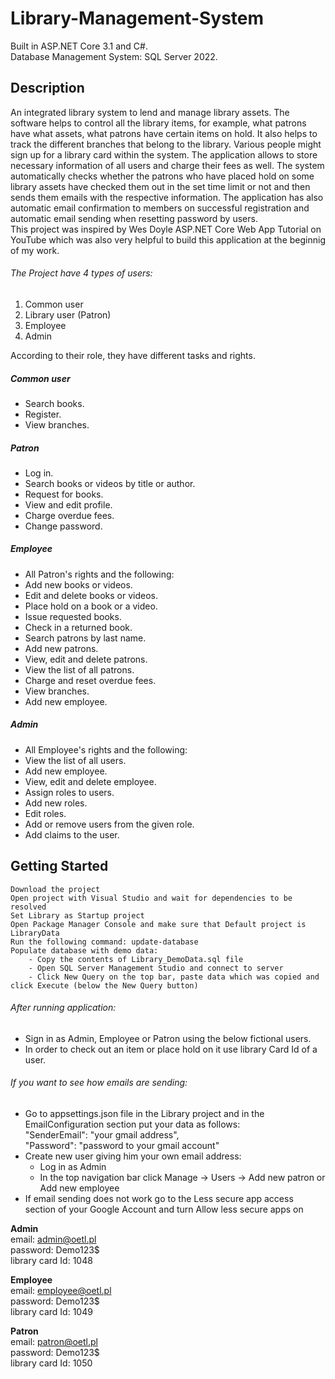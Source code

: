 # Library-Management-System

Built in ASP.NET Core 3.1 and C#. </br>
Database Management System: SQL Server 2022.

<h2>Description</h2>
An integrated library system to lend and manage library assets. The software helps to control all the library items, for example,
what patrons have what assets, what patrons have certain items on hold.
It also helps to track the different branches that belong to the library. 
Various people might sign up for a library card within the system. The application allows to store necessary information of all users
and charge their fees as well. 
The system  automatically checks whether the patrons who have placed hold on some library assets have checked them out in the set time limit
or not and then sends them emails with the respective information.
The application has also automatic email confirmation to members on successful registration
and automatic email sending when resetting password by users. </br>
This project was inspired by Wes Doyle ASP.NET Core Web App Tutorial on YouTube which was also very helpful to build this application at the beginnig of my work.

<h6>The Project have 4 types of users:</h6>
<ol type="1">
	<li>Common user</li>
	<li>Library user (Patron)</li>
	<li>Employee</li>
	<li>Admin</li>
</ol>

According to their role, they have different tasks and rights.

<h5>Common user</h5>
<ul>
	<li>Search books.</li>
	<li>Register.</li>
	<li>View branches.</li>
</ul>
    
    
    
    
<h5>Patron</h5>
<ul>
	<li>Log in.</li>
	<li>Search books or videos by title or author.</li>
	<li>Request for books.</li>
	<li>View and edit profile.</li>
	<li>Charge overdue fees.</li>
	<li>Change password.</li>
</ul>
    
<h5>Employee</h5>
<ul>
	<li>All Patron's rights and the following:</li>
	<li>Add new books or videos.</li>
	<li>Edit and delete books or videos.</li>
	<li>Place hold on a book or a video.</li>
	<li>Issue requested books.</li>
	<li>Check in a returned book.</li>
	<li>Search patrons by last name.</li>
	<li>Add new patrons.</li>
	<li>View, edit and delete patrons.</li>
	<li>View the list of all patrons.</li>
	<li>Charge and reset overdue fees.</li>
	<li>View branches.</li>
	<li>Add new employee.</li>
</ul>
   
<h5>Admin</h5>
<ul>
	<li>All Employee's rights and the following:</li>
	<li>View the list of all users.</li>
	<li>Add new employee.</li>
	<li>View, edit and delete employee.</li>
	<li>Assign roles to users.</li>
	<li>Add new roles.</li>
	<li>Edit roles.</li>
	<li>Add or remove users from the given role.</li>
	<li>Add claims to the user.</li>
</ul>
    
<h2>Getting Started</h2>

    Download the project
    Open project with Visual Studio and wait for dependencies to be resolved
    Set Library as Startup project
    Open Package Manager Console and make sure that Default project is LibraryData
    Run the following command: update-database
    Populate database with demo data:
        - Copy the contents of Library_DemoData.sql file
        - Open SQL Server Management Studio and connect to server
        - Click New Query on the top bar, paste data which was copied and click Execute (below the New Query button)

<h6>After running application:</h6>
	<ul>
		<li>Sign in as Admin, Employee or Patron using the below fictional users.</li>
		<li>In order to check out an item or place hold on it use library Card Id of a user.</li>
	</ul>

<h6>If you want to see how emails are sending:</h6>
<ul>
	<li>
		Go to appsettings.json file in the Library project and in the EmailConfiguration section put your data as follows:</br>
    			"SenderEmail": "your gmail address",</br>
    			"Password": "password to your gmail account"
	</li>
	<li>
	    Create new user giving him your own email address:
      <ul>
        <li>Log in as Admin</li>
        <li>In the top navigation bar click Manage -> Users -> Add new patron or Add new employee</li>
      </ul>
	</li>
	<li>If email sending does not work go to the Less secure app access section of your Google Account and turn Allow less secure apps on</li>
</ul>

<b>Admin</b></br>
email: admin@oetl.pl</br>
password: Demo123$</br>
library card Id: 1048

<b>Employee</b></br>
email: employee@oetl.pl</br>
password: Demo123$</br>
library card Id: 1049

<b>Patron</b></br>
email: patron@oetl.pl</br>
password: Demo123$</br>
library card Id: 1050
